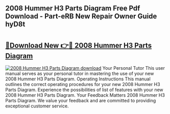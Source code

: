 ## 2008 Hummer H3 Parts Diagram Free Pdf Download - Part-eRB New Repair Owner Guide hyD8t

# <h2><a href="http://dfpnmgo.blite.top/?on=2008+Hummer+H3+Parts+Diagram">🔗Download New 👉🔴 2008 Hummer H3 Parts Diagram</a></h2>

[![2008 Hummer H3 Parts Diagram download](https://i.imgur.com/lujVjoI.png)](http://dfpnmgo.blite.top/?on=2008+Hummer+H3+Parts+Diagram)
Your Personal Tutor This user manual serves as your personal tutor in mastering the use of your new 2008 Hummer H3 Parts Diagram. Operating Instructions This manual outlines the correct operating procedures for your new 2008 Hummer H3 Parts Diagram. Experience the possibilities of list of features with your new 2008 Hummer H3 Parts Diagram. Your Feedback Matters 2008 Hummer H3 Parts Diagram. We value your feedback and are committed to providing exceptional customer service.
